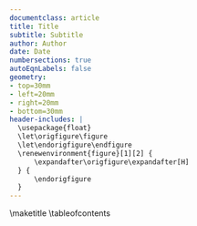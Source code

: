 ```yaml
---
documentclass: article
title: Title
subtitle: Subtitle
author: Author
date: Date
numbersections: true
autoEqnLabels: false
geometry:
- top=30mm
- left=20mm
- right=20mm
- bottom=30mm
header-includes: |
  \usepackage{float}
  \let\origfigure\figure
  \let\endorigfigure\endfigure
  \renewenvironment{figure}[1][2] {
      \expandafter\origfigure\expandafter[H]
  } {
      \endorigfigure
  }
---
```

\maketitle
\tableofcontents

